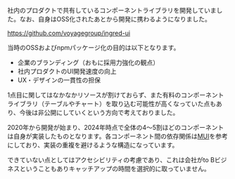 社内のプロダクトで共有しているコンポーネントライブラリを開発していました。なお、自身はOSS化されたあとから開発に携わるようになりました。

https://github.com/voyagegroup/ingred-ui

当時のOSSおよびnpmパッケージ化の目的は以下となります。

- 企業のブランディング（おもに採用力強化の観点）
- 社内プロダクトのUI開発速度の向上
- UX・デザインの一貫性の担保

1点目に関してはなかなかリソースが割けておらず、また有料のコンポーネントライブラリ（テーブルやチャート）を取り込む可能性が高くなっていた点もあり、今後は非公開にしていくという方向で考えておりました。

2020年から開発が始まり、2024年時点で全体の4〜5割ほどのコンポーネントは自身が実装したものとなります。各コンポーネント間の依存関係は[MUI](https://mui.com/)を参考にしており、実装の重複を避けるような構造になっています。

できていない点としてはアクセシビリティの考慮であり、これは会社がto Bビジネスということもありキャッチアップの時間を選択的に取っていません。